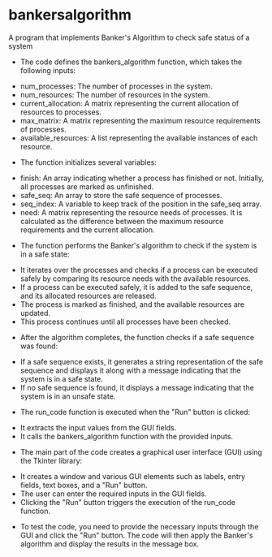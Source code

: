 # bankersalgorithm
A program that implements Banker's Algorithm to check safe status of a system


* The code defines the bankers_algorithm function, which takes the following inputs:
- num_processes: The number of processes in the system.
- num_resources: The number of resources in the system.
- current_allocation: A matrix representing the current allocation of resources to processes.
- max_matrix: A matrix representing the maximum resource requirements of processes.
- available_resources: A list representing the available instances of each resource.

* The function initializes several variables:
- finish: An array indicating whether a process has finished or not. Initially, all processes are marked as unfinished.
- safe_seq: An array to store the safe sequence of processes.
- seq_index: A variable to keep track of the position in the safe_seq array.
- need: A matrix representing the resource needs of processes. It is calculated as the difference between the maximum resource requirements and the current allocation.

* The function performs the Banker's algorithm to check if the system is in a safe state:
- It iterates over the processes and checks if a process can be executed safely by comparing its resource needs with the available resources.
- If a process can be executed safely, it is added to the safe sequence, and its allocated resources are released.
- The process is marked as finished, and the available resources are updated.
- This process continues until all processes have been checked.

* After the algorithm completes, the function checks if a safe sequence was found:
- If a safe sequence exists, it generates a string representation of the safe sequence and displays it along with a message indicating that the system is in a safe state.
- If no safe sequence is found, it displays a message indicating that the system is in an unsafe state.

* The run_code function is executed when the "Run" button is clicked:
- It extracts the input values from the GUI fields.
- It calls the bankers_algorithm function with the provided inputs.

* The main part of the code creates a graphical user interface (GUI) using the Tkinter library:
- It creates a window and various GUI elements such as labels, entry fields, text boxes, and a "Run" button.
- The user can enter the required inputs in the GUI fields.
- Clicking the "Run" button triggers the execution of the run_code function.

* To test the code, you need to provide the necessary inputs through the GUI and click the "Run" button. The code will then apply the Banker's algorithm and display the results in the message box.
